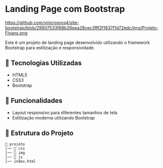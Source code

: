 # Landing Page com Bootstrap

https://github.com/viniciosros4/site-bootstrap/blob/29807533f88b26eea28cec3fff2f1837f1d72edc/img/Projeto-Finans.png

Este é um projeto de landing page desenvolvido utilizando o framework Bootstrap para estilização e responsividade.

## 🚀 Tecnologias Utilizadas

- HTML5
- CSS3
- Bootstrap

## 📌 Funcionalidades

- Layout responsivo para diferentes tamanhos de tela
- Estilização moderna utilizando Bootstrap

## 📂 Estrutura do Projeto

```
📂 projeto
│── 📁 css
│── 📁 img
│── 📁 js
│── index.html

